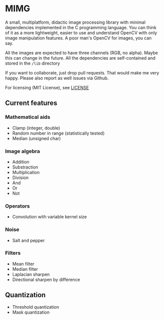 # MIMG

A small, multiplatform, didactic image processing library with minimal dependencies implemented in the C programming language. You can think of it as a more lightweight, easier to use and understand OpenCV with only image manipulation features. A poor man's OpenCV for images, you can say.

All the images are expected to have three channels (RGB, no alpha). Maybe this can change in the future. All the dependencies are self-contained and stored in the `/lib` directory

If you want to collaborate, just drop pull requests. That would make me very happy. Please also report as well issues via Github.

For licensing (MIT License), see [LICENSE](LICENSE)

## Current features

### Mathematical aids

- Clamp (integer, double)
- Random number in range (statistically tested)
- Median (unsigned char)

### Image algebra

- Addition
- Substraction
- Multiplication
- Division
- And
- Or
- Not

### Operators

- Convolution with variable kernel size

### Noise

- Salt and pepper

### Filters

- Mean filter
- Median filter
- Laplacian sharpen
- Directional sharpen by difference

## Quantization

- Threshold quantization
- Mask quantization

